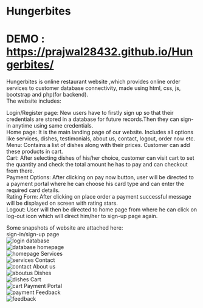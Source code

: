# Hungerbites
# DEMO : https://prajwal28432.github.io/Hungerbites/
Hungerbites is online restaurant website ,which provides online order services to customer database connectivity, made using html, css, js, bootstrap and php(for backend).  
The website includes:

Login/Register page: New users have to firstly sign up so that their credentials are stored in a database for future records.Then they can sign-in anytime using same credentials.  
Home page: It is the main landing page of our website. Includes all options like services, dishes, testimonials, about us, contact, logout, order now etc.  
Menu: Contains a list of dishes along with their prices. Customer can add these products in cart.  
Cart: After selecting dishes of his/her choice, customer can visit cart to set the quantity and check the total amount he has to pay and can checkout from there.  
Payment Options: After clicking on pay now button, user will be directed to a payment portal where he can choose his card type and can enter the required card details.  
Rating Form: After clicking on place order a payment successful message will be displayed on screen with rating stars.  
Logout: User will then be directed to home page from where he can click on log-out icon which will direct him/her to sign-up page again.

Some snapshots of website are attached here:  
sign-in/sign-up page  
![login](https://user-images.githubusercontent.com/74341725/145361895-011d6b8d-a42e-4153-aa34-af1a7377c3fd.png)
database  
![database](https://user-images.githubusercontent.com/74341725/145362517-85cbffcf-f9fa-44f4-946e-07c296557e0c.png)
homepage  
![homepage](https://user-images.githubusercontent.com/74341725/145362521-821e3b56-ed5e-43fb-86ef-565e5a394d2a.png)
Services  
![services](https://user-images.githubusercontent.com/74341725/145363989-c691e4ec-6bfd-405a-9496-a757a849118c.png)
Contact  
![contact](https://user-images.githubusercontent.com/74341725/145364007-0ae9d707-b54b-47f5-ac20-8481a31a7c4f.png)
About us  
![aboutus](https://user-images.githubusercontent.com/74341725/145364014-0789a61d-4385-436d-8ed5-4a3d85d7020b.png)
Dishes  
![dishes](https://user-images.githubusercontent.com/74341725/145364028-32ddd372-0429-4c0e-9b21-5cf5fac4dc6a.png)
Cart  
![cart](https://user-images.githubusercontent.com/74341725/145364040-99b7b985-ccbe-47f2-85da-f7847450086c.png)
Payment Portal  
![payment](https://user-images.githubusercontent.com/74341725/145364066-4ebaab1c-a595-4b70-89f3-96049687b487.png)
Feedback  
![feedback](https://user-images.githubusercontent.com/74341725/145364087-0bc457ad-e1a0-4e83-93a6-f53805269404.png)

